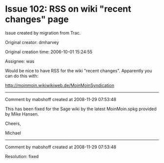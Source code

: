 # Issue 102: RSS on wiki "recent changes" page

Issue created by migration from Trac.

Original creator: dmharvey

Original creation time: 2006-10-01 15:24:55

Assignee: was

Would be nice to have RSS for the wiki "recent changes". Apparently you can do this with:

http://moinmoin.wikiwikiweb.de/MoinMoinSyndication



---

Comment by mabshoff created at 2008-11-29 07:53:48

This has been fixed for the Sage wiki by the latest MoinMoin.spkg provided by Mike Hansen.

Cheers,

Michael


---

Comment by mabshoff created at 2008-11-29 07:53:48

Resolution: fixed
